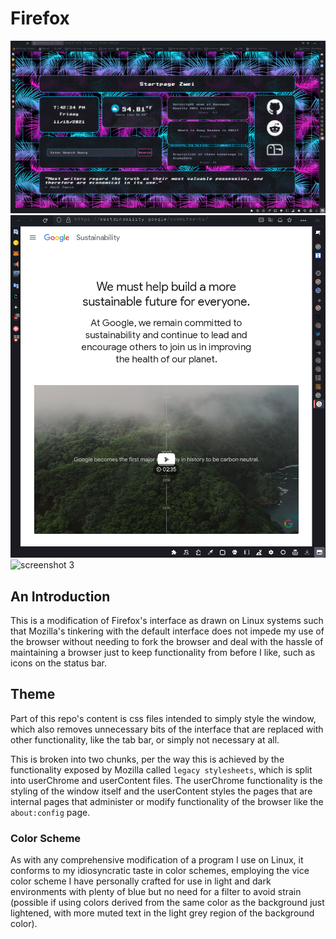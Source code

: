 # Firefox 

<img src="assets/1.png" alt="screenshot 1">

<img src="assets/2.png" alt="screenshot 2">

<img src="assets/3.png" alt="screenshot 3">

## An Introduction

This is a modification of Firefox's interface as drawn on Linux systems such that Mozilla's tinkering with the default interface does not impede my use of the browser without needing to fork the browser and deal with the hassle of maintaining a browser just to keep functionality from before I like, such as icons on the status bar. 

## Theme 
Part of this repo's content is css files intended to simply style the window, which also removes unnecessary bits of the interface that are replaced with other functionality, like the tab bar, or simply not necessary at all. 

This is broken into two chunks, per the way this is achieved by the functionality exposed by Mozilla called `legacy stylesheets`, which is split into userChrome and userContent files. The userChrome functionality is the styling of the window itself and the userContent styles the pages that are internal pages that administer or modify functionality of the browser like the `about:config` page.


### Color Scheme 

As with any comprehensive modification of a program I use on Linux, it conforms to my idiosyncratic taste in color schemes, employing the vice color scheme I have personally crafted for use in light and dark environments with plenty of blue but no need for a filter to avoid strain (possible if using colors derived from the same color as the background just lightened, with more muted text in the light grey region of the background color). 

